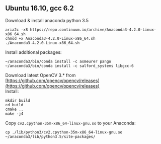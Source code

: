 Ubuntu 16.10, gcc 6.2
---
Download & install anaconda python 3.5

```
aria2c -x8 https://repo.continuum.io/archive/Anaconda3-4.2.0-Linux-x86_64.sh
chmod +x Anaconda3-4.2.0-Linux-x86_64.sh
./Anaconda3-4.2.0-Linux-x86_64.sh
```
Install additional packages:

```
~/anaconda3/bin/conda install -c asmeurer pango
~/anaconda3/bin/conda install -c salford_systems libgcc-6
```

Download latest OpenCV 3.* from [https://github.com/opencv/opencv/releases](https://github.com/opencv/opencv/releases)  
Install:
```
mkdir build
cd build
cmake ..
make -j4
```
Copy `cv2.cpython-35m-x86_64-linux-gnu.so` to your Anaconda:
```
cp ./lib/python3/cv2.cpython-35m-x86_64-linux-gnu.so ~/anaconda3/lib/python3.5/site-packages/
```
